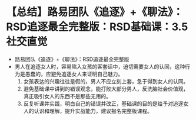 # 【总结】路易团队《追逐》+《聊法》：RSD追逐最全完整版：RSD基础课：3.5社交直觉

-   路易团队《追逐》+《聊法》：RSD追逐最全完整版
-   男人在追逐女人时，容易陷入女孩的客套话中，迫切需要女人的认同，这种行为是愚蠢的，应避免追逐女人来证明自己魅力。
    1.  女孩表达的兴趣往往是假的，男人不应立刻上套，急于得到女人的认同。
    2.  避免基础课中讲到的错误观念，能打败大部分男人，反洗脑社会价值观，真正吸引女人的东西不是那些无用的。
    3.  反复听课并实践，明白自己的错误并改正，基础课的目的是给予对追逐女人的认识和理解，提升实战能力，建议报名完整版课程。